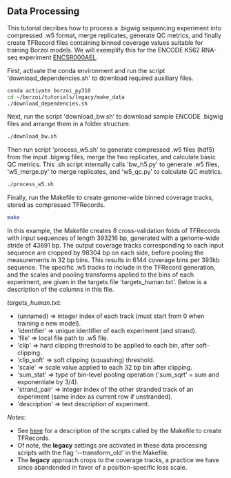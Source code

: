 ## Data Processing

This tutorial decribes how to process a .bigwig sequencing experiment into compressed .w5 format, merge replicates, generate QC metrics, and finally create TFRecord files containing binned coverage values suitable for training Borzoi models. We will exemplify this for the ENCODE K562 RNA-seq experiment [ENCSR000AEL](https://www.encodeproject.org/experiments/ENCSR000AEL/).

First, activate the conda environment and run the script 'download_dependencies.sh' to download required auxiliary files.
```sh
conda activate borzoi_py310
cd ~/borzoi/tutorials/legacy/make_data
./download_dependencies.sh
```

Next, run the script 'download_bw.sh' to download sample ENCODE .bigwig files and arrange them in a folder structure.
```sh
./download_bw.sh
```

Then run script 'process_w5.sh' to generate compressed .w5 files (hdf5) from the input .bigwig files, merge the two replicates, and calculate basic QC metrics. This .sh script internally calls 'bw_h5.py' to generate .w5 files, 'w5_merge.py' to merge replicates, and 'w5_qc.py' to calculate QC metrics.
```sh
./process_w5.sh
```

Finally, run the Makefile to create genome-wide binned coverage tracks, stored as compressed TFRecords.
```sh
make
```

In this example, the Makefile creates 8 cross-validation folds of TFRecords with input sequences of length 393216 bp, generated with a genome-wide stride of 43691 bp. The output coverage tracks corresponding to each input sequence are cropped by 98304 bp on each side, before pooling the measurements in 32 bp bins. This results in 6144 coverage bins per 393kb sequence. The specific .w5 tracks to include in the TFRecord generation, and the scales and pooling transforms applied to the bins of each experiment, are given in the targets file 'targets_human.txt'. Below is a description of the columns in this file.

*targets_human.txt*:
- (unnamed) => integer index of each track (must start from 0 when training a new model).
- 'identifier' => unique identifier of each experiment (and strand).
- 'file' => local file path to .w5 file.
- 'clip' => hard clipping threshold to be applied to each bin, after soft-clipping.
- 'clip_soft' => soft clipping (squashing) threshold.
- 'scale' => scale value applied to each 32 bp bin after clipping.
- 'sum_stat' => type of bin-level pooling operation ('sum_sqrt' = sum and exponentiate by 3/4).
- 'strand_pair' => integer index of the other stranded track of an experiment (same index as current row if unstranded).
- 'description' => text description of experiment.

*Notes*:
- See [here](https://github.com/calico/borzoi-paper/tree/main/data/training) for a description of the scripts called by the Makefile to create TFRecords.
- Of note, the **legacy** settings are activated in these data processing scripts with the flag '--transform_old' in the Makefile.
- The **legacy** approach crops to the coverage tracks, a practice we have since abandonded in favor of a position-specific loss scale.

